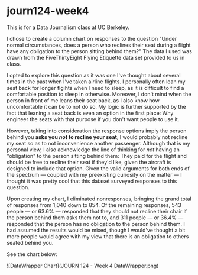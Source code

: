 # journ124-week4
This is for a Data Journalism class at UC Berkeley.

I chose to create a column chart on responses to the question "Under normal circumstances, does a person who reclines their seat during a flight have any obligation to the person sitting behind them?" The data I used was drawn from the FiveThirtyEight Flying Etiquette data set provided to us in class. 

I opted to explore this question as it was one I've thought about several times in the past when I've taken airline flights. I personally often lean my seat back for longer flgihts when I need to sleep, as it is difficult to find a comfortable position to sleep in otherwise. Moreover, I don't mind when the person in front of me leans their seat back, as I also know how uncomfortable it can be to not do so. My logic is further supported by the fact that leaning a seat back is even an option in the first place: Why engineer the seats with that purpose if you don't want people to use it. 

However, taking into consideration the response options imply the person behind you **asks you _not_ to recline your seat**, I would probably not recline my seat so as to not inconvenience another passenger. Although that is my personal view, I also acknowledge the line of thinking for _not_ having an "obligation" to the person sitting behind them: They paid for the flight and should be free to recline their seat if they'd like, given the aircraft is designed to include that option. Given the valid arguments for both ends of the spectrum — coupled with my preexisting curiosity on the matter — I thought it was pretty cool that this dataset surveyed responses to this question.

Upon creating my chart, I eliminated nonresponses, bringing the grand total of responses from 1,040 down to 854. Of the remaining responses, 543 people — or 63.6% — responded that they should not recline their chair if the person behind them asks them not to, and 311 people — or 36.4% — responded that the person has no obligation to the person behind them. I had assumed the results would be mixed, though I would've thought a bit more people would agree with my view that there is an obligation to others seated behind you.

See the chart below:

![DataWrapper Chart](JOURN 124 - Week 4 DataWrapper.png) 
